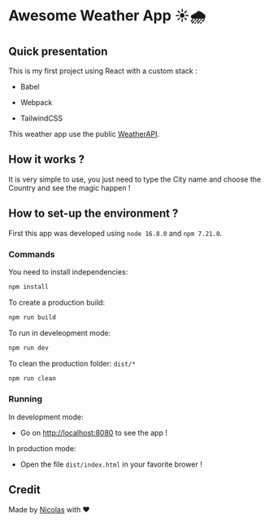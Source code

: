 # Awesome Weather App ☀️🌧️

## Quick presentation

This is my first project using React with a custom stack :

- Babel

- Webpack

- TailwindCSS

This weather app use the public [WeatherAPI](https://openweathermap.org/api).

## How it works ?

It is very simple to use, you just need to type the City name and choose the Country and see the magic happen !

## How to set-up the environment ?

First this app was developed using `node 16.8.0` and `npm 7.21.0`.

### Commands

You need to install independencies:

```sh
npm install
```

To create a production build:

```sh
npm run build
```

To run in develeopment mode:

```sh
npm run dev
```

To clean the production folder: `dist/*`

```sh
npm run clean
```

### Running

In development mode:

- Go on <http://localhost:8080> to see the app !

In production mode:

- Open the file `dist/index.html` in your favorite brower !

## Credit

Made by [Nicolas](https://github.com/NicolasD-03) with ❤️

